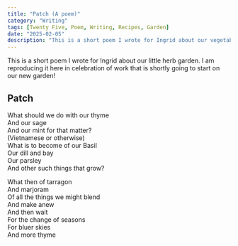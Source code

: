 ```yaml
---
title: "Patch (A poem)"
category: "Writing"
tags: [Twenty Five, Poem, Writing, Recipes, Garden]
date: "2025-02-05"
description: "This is a short poem I wrote for Ingrid about our vegetable patch."
---
```


This is a short poem I wrote for Ingrid about our little herb garden. I am reproducing it here in celebration of work that is shortly going to start on our new garden!

<!--more-->

## Patch

What should we do with our thyme  
And our sage  
And our mint for that matter?  
(Vietnamese or otherwise)  
What is to become of our Basil  
Our dill and bay  
Our parsley  
And other such things that grow?  

What then of tarragon  
And marjoram  
Of all the things we might blend  
And make anew  
And then wait  
For the change of seasons  
For bluer skies  
And more thyme  
